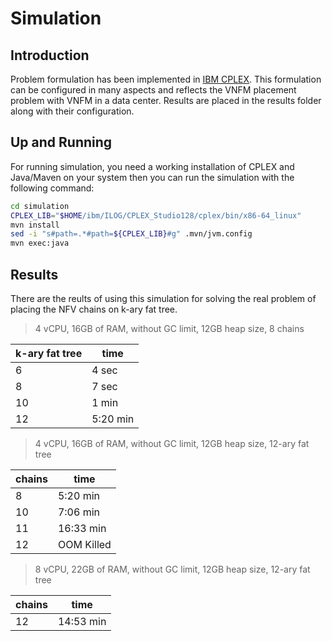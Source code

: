 # Simulation

## Introduction

Problem formulation has been implemented in [IBM CPLEX](https://www.ibm.com/analytics/cplex-optimizer).
This formulation can be configured in many aspects and reflects the VNFM placement problem with VNFM
in a data center. Results are placed in the results folder along with their configuration.

## Up and Running

For running simulation, you need a working installation of CPLEX and Java/Maven on your system
then you can run the simulation with the following command:

```sh
cd simulation
CPLEX_LIB="$HOME/ibm/ILOG/CPLEX_Studio128/cplex/bin/x86-64_linux"
mvn install
sed -i "s#path=.*#path=${CPLEX_LIB}#g" .mvn/jvm.config
mvn exec:java
```

## Results
There are the reults of using this simulation for solving the real problem of placing the NFV chains on k-ary fat tree.

> 4 vCPU, 16GB of RAM, without GC limit, 12GB heap size, 8 chains

| k-ary fat tree | time     |
|----------------|----------|
| 6              | 4 sec    |
| 8              | 7 sec    |
| 10             | 1 min    |
| 12             | 5:20 min |

> 4 vCPU, 16GB of RAM, without GC limit, 12GB heap size, 12-ary fat tree

| chains | time         |
|--------|--------------|
| 8      | 5:20 min     |
| 10     | 7:06 min     |
| 11     | 16:33 min    |
| 12     | OOM Killed   |

> 8 vCPU, 22GB of RAM, without GC limit, 12GB heap size, 12-ary fat tree

| chains | time         |
|--------|--------------|
| 12     | 14:53 min    |
